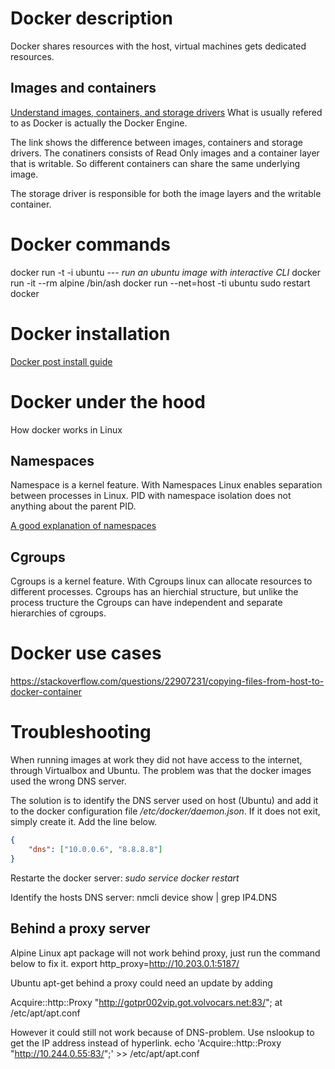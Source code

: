 

Docker description
==================
Docker shares resources with the host, virtual machines gets dedicated resources.

Images and containers
---------------------
[Understand images, containers, and storage drivers](https://docs.docker.com/engine/userguide/storagedriver/imagesandcontainers/)
What is usually refered to as Docker is actually the Docker Engine.

The link shows the difference between images, containers and storage drivers. The conatiners consists of Read Only images and a container layer that 
is writable. So different containers can share the same underlying image.

The storage driver is responsible for both the image layers and the writable container.

Docker commands
===============
docker run -t -i ubuntu  --- *run an ubuntu image with interactive CLI* 
docker run -it --rm alpine /bin/ash
docker run --net=host -ti ubuntu
sudo restart docker



Docker installation
===================

[Docker post install guide](https://docs.docker.com/engine/installation/linux/linux-postinstall/)

Docker under the hood
=====================
How docker works in Linux

Namespaces
----------
Namespace is a kernel feature.
With Namespaces Linux enables separation between processes in Linux. PID with namespace isolation does not anything
about the parent PID.

[A good explanation of namespaces](https://www.toptal.com/linux/separation-anxiety-isolating-your-system-with-linux-namespaces)

Cgroups
-------
Cgroups is a kernel feature.
With Cgroups linux can allocate resources to different processes. Cgroups has an hierchial structure, but unlike the 
process tructure the Cgroups can have independent and separate hierarchies of cgroups.

Docker use cases
================
https://stackoverflow.com/questions/22907231/copying-files-from-host-to-docker-container



Troubleshooting
===============
When running images at work they did not have access to the internet, through Virtualbox and Ubuntu. 
The problem was that the docker images used the wrong DNS server.

The solution is to identify the DNS server used on host (Ubuntu) and add it to the docker configuration file
*/etc/docker/daemon.json*. If it does not exit, simply create it. Add the line below.

```json
{
    "dns": ["10.0.0.6", "8.8.8.8"]
}
```
Restarte the docker server:
*sudo service docker restart*

Identify the hosts DNS server:
nmcli device show <interfacename> | grep IP4.DNS



Behind a proxy server
---------------------

Alpine Linux
apt package will not work behind proxy, just run the command below to fix it.
export http_proxy=http://10.203.0.1:5187/

Ubuntu
apt-get behind a proxy could need an update by adding 

Acquire::http::Proxy "http://gotpr002vip.got.volvocars.net:83/";
at /etc/apt/apt.conf

However it could still not work because of DNS-problem. Use nslookup to get the IP address instead of hyperlink.
echo 'Acquire::http::Proxy "http://10.244.0.55:83/";' >> /etc/apt/apt.conf
